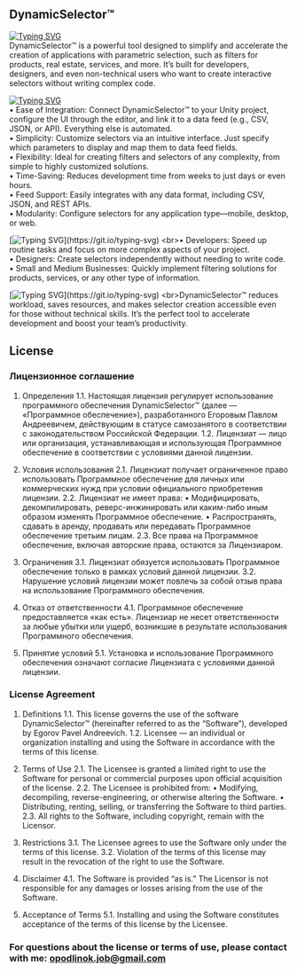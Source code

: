## DynamicSelector™
[![Typing SVG](https://readme-typing-svg.herokuapp.com?font=Work+Sans&weight=600&duration=6000&pause=80&color=F7F7F7&background=0D1117&center=false&vCenter=true&repeat=true&width=1080&height=20&lines=A+Fast+and+Easy+Way+to+Create+Parametric+Selectors)](https://git.io/typing-svg)
<br>DynamicSelector™ is a powerful tool designed to simplify and accelerate the creation of applications with parametric selection, such as filters for products, real estate, services, and more. It’s built for developers, designers, and even non-technical users who want to create interactive selectors without writing complex code.

[![Typing SVG](https://readme-typing-svg.herokuapp.com?font=Work+Sans&weight=600&duration=6000&pause=80&color=F7F7F7&background=0D1117&center=false&vCenter=true&repeat=true&width=1080&height=20&lines=Key+Features)](https://git.io/typing-svg)
<br>• Ease of Integration: Connect DynamicSelector™ to your Unity project, configure the UI through the editor, and link it to a data feed (e.g., CSV, JSON, or API). Everything else is automated.
<br>• Simplicity: Customize selectors via an intuitive interface. Just specify which parameters to display and map them to data feed fields.
<br>• Flexibility: Ideal for creating filters and selectors of any complexity, from simple to highly customized solutions.
<br>• Time-Saving: Reduces development time from weeks to just days or even hours.
<br>• Feed Support: Easily integrates with any data format, including CSV, JSON, and REST APIs.
<br>• Modularity: Configure selectors for any application type—mobile, desktop, or web.

[![Typing SVG](https://readme-typing-svg.herokuapp.com?font=Work+Sans&weight=600&duration=6000&pause=80&color=F7F7F7&background=0D1117&center=false&vCenter=true&repeat=true&width=1080&height=20&lines=Who+Is+It+For?)](https://git.io/typing-svg)
<br>• Developers: Speed up routine tasks and focus on more complex aspects of your project.
<br>• Designers: Create selectors independently without needing to write code.
<br>• Small and Medium Businesses: Quickly implement filtering solutions for products, services, or any other type of information.

[![Typing SVG](https://readme-typing-svg.herokuapp.com?font=Work+Sans&weight=600&duration=6000&pause=80&color=F7F7F7&background=0D1117&center=false&vCenter=true&repeat=true&width=1080&height=20&lines=Why+Choose+DynamicSelector™?)](https://git.io/typing-svg)
<br>DynamicSelector™ reduces workload, saves resources, and makes selector creation accessible even for those without technical skills. It’s the perfect tool to accelerate development and boost your team’s productivity.

## License
### Лицензионное соглашение

1. Определения
1.1. Настоящая лицензия регулирует использование программного обеспечения DynamicSelector™ (далее — «Программное обеспечение»), разработанного Егоровым Павлом Андреевичем, действующим в статусе самозанятого в соответствии с законодательством Российской Федерации.
1.2. Лицензиат — лицо или организация, устанавливающая и использующая Программное обеспечение в соответствии с условиями данной лицензии.

2. Условия использования
2.1. Лицензиат получает ограниченное право использовать Программное обеспечение для личных или коммерческих нужд при условии официального приобретения лицензии.
2.2. Лицензиат не имеет права:
 • Модифицировать, декомпилировать, реверс-инжинировать или каким-либо иным образом изменять Программное обеспечение.
 • Распространять, сдавать в аренду, продавать или передавать Программное обеспечение третьим лицам.
2.3. Все права на Программное обеспечение, включая авторские права, остаются за Лицензиаром.

3. Ограничения
3.1. Лицензиат обязуется использовать Программное обеспечение только в рамках условий данной лицензии.
3.2. Нарушение условий лицензии может повлечь за собой отзыв права на использование Программного обеспечения.

4. Отказ от ответственности
4.1. Программное обеспечение предоставляется «как есть». Лицензиар не несет ответственности за любые убытки или ущерб, возникшие в результате использования Программного обеспечения.

5. Принятие условий
5.1. Установка и использование Программного обеспечения означают согласие Лицензиата с условиями данной лицензии.

### License Agreement

1. Definitions
1.1. This license governs the use of the software DynamicSelector™ (hereinafter referred to as the “Software”), developed by Egorov Pavel Andreevich.
1.2. Licensee — an individual or organization installing and using the Software in accordance with the terms of this license.

2. Terms of Use
2.1. The Licensee is granted a limited right to use the Software for personal or commercial purposes upon official acquisition of the license.
2.2. The Licensee is prohibited from:
 • Modifying, decompiling, reverse-engineering, or otherwise altering the Software.
 • Distributing, renting, selling, or transferring the Software to third parties.
2.3. All rights to the Software, including copyright, remain with the Licensor.

3. Restrictions
3.1. The Licensee agrees to use the Software only under the terms of this license.
3.2. Violation of the terms of this license may result in the revocation of the right to use the Software.

4. Disclaimer
4.1. The Software is provided “as is.” The Licensor is not responsible for any damages or losses arising from the use of the Software.

5. Acceptance of Terms
5.1. Installing and using the Software constitutes acceptance of the terms of this license by the Licensee.

### For questions about the license or terms of use, please contact with me: opodlinok.job@gmail.com
